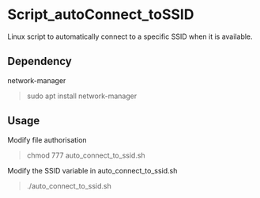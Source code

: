 # Script_autoConnect_toSSID
Linux script to automatically connect to a specific SSID when it is available.

## Dependency
network-manager
>sudo apt install network-manager

## Usage
Modify file authorisation

>chmod 777 auto_connect_to_ssid.sh

Modify the SSID variable in auto_connect_to_ssid.sh

>./auto_connect_to_ssid.sh
